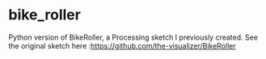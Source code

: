 # bike_roller
Python version of BikeRoller, a Processing sketch I previously created.
See the original sketch here :<a>https://github.com/the-visualizer/BikeRoller</a>
